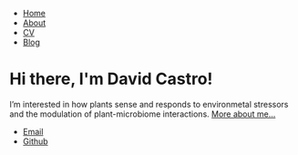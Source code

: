 <!DOCTYPE html>
<html>
	<head>
		<title>David Castro, MSc</title>
		<!-- link to main stylesheet -->
		<link rel="stylesheet" type="text/css" href="/css/main.css">
	</head>
	<body>
		<nav>
    		<ul>
        		<li><a href="/">Home</a></li>
	        	<li><a href="/about">About</a></li>
        		<li><a href="/cv">CV</a></li>
        		<li><a href="/blog">Blog</a></li>
    		</ul>
		</nav>
		<div class="container">
    		<div class="blurb">
        		<h1>Hi there, I'm David Castro!</h1>
				<p>I’m interested in how plants sense and responds to environmetal stressors and the modulation of plant-microbiome interactions. <a href="/about">More about me...</a></p>
    		</div><!-- /.blurb -->
		</div><!-- /.container -->
		<footer>
    		<ul>
        		<li><a href="mailto:david.castro.moraga@gmail.com">Email</a></li>
        		<li><a href="https://github.com/davcastrom/davcastrom.github.io">Github</a></li>
			</ul>
		</footer>
	</body>
</html>
